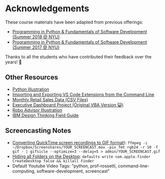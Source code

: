 # Acknowledgements

These course materials have been adapted from previous offerings:

  + [Programming in Python & Fundamentals of Software Development (Summer 2018 @ NYU)](https://github.com/prof-rossetti/nyu-info-2335-201805/)
  + [Programming in Python & Fundamentals of Software Development (Summer 2017 @ NYU)](https://github.com/prof-rossetti/nyu-info-2335-201706/)

Thanks to all the students who have contributed their feedback over the years! :pray:

## Other Resources

  + [Python Illustration](https://www.perforce.com/sites/default/files/image/2018-08/image-blog-enterprises-investing-python%20(2).jpg)
  + [Importing and Exporting VS Code Extensions from the Command Line](https://stackoverflow.com/questions/35773299/how-can-you-export-vs-code-extension-list)
  + [Monthly Retail Sales Data (CSV Files)](https://github.com/prof-rossetti/monthly-retail-sales-data)
  + [Executive Dashboard Project (Original VBA Version :smiley_cat:)](https://github.com/prof-rossetti/georgetown-opim-557-201810/blob/master/projects/exec-dash.md)
  + [Robo Advisor Illustration](https://newvitruvian.com/images/hypothesis-clipart-right-choice-5.jpg)
  + [IBM Design Thinking Field Guide](https://ibm.ent.box.com/s/dw2j8nnmj99446my8vgw26subrs0ztg9/file/306777128447)

## Screencasting Notes

  + [Converting QuickTime screen recordings to GIF format](https://gist.github.com/dergachev/4627207)): `ffmpeg -i ~/Dropbox/Screenshares/YOUR_SCREENCAST.mov -pix_fmt rgb24 -r 10 -f gif - | gifsicle --optimize=3 --delay=5 > admin/YOUR_SCREENCAST.gif`
  + [Hiding all Folders on the Desktop](http://www.cultofmac.com/272595/quickly-hide-icons-desktop-os-x-tips/): `defaults write com.apple.finder CreateDesktop false && killall Finder`
  + Default Youtube Video Tags: "python, prof-rossetti, command-line-computing, software-development, screencast"
